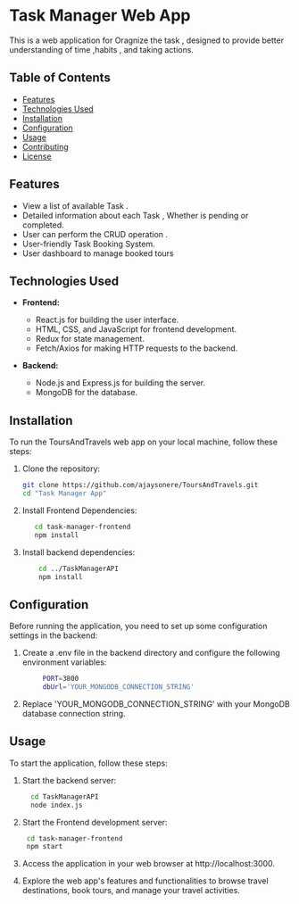 # Task Manager Web App

This is a web application for Oragnize the task , designed to provide better understanding of time ,habits , and taking actions.

## Table of Contents

- [Features](#features)
- [Technologies Used](#technologies-used)
- [Installation](#installation)
- [Configuration](#configuration)
- [Usage](#usage)
- [Contributing](#contributing)
- [License](#license)

## Features

- View a list of available Task .
- Detailed information about each Task , Whether is pending or completed.
- User can perform the CRUD operation .
- User-friendly Task Booking System.
- User dashboard to manage booked tours

## Technologies Used

- **Frontend:**
  - React.js for building the user interface.
  - HTML, CSS, and JavaScript for frontend development.
  - Redux for state management.
  - Fetch/Axios for making HTTP requests to the backend.

- **Backend:**
  - Node.js and Express.js for building the server.
  - MongoDB for the database.

## Installation

To run the ToursAndTravels web app on your local machine, follow these steps:

1. Clone the repository:

   ```bash
   git clone https://github.com/ajaysonere/ToursAndTravels.git
   cd "Task Manager App"
2. Install Frontend Dependencies:
   ```bash
      cd task-manager-frontend
      npm install  
3. Install backend dependencies:
   ```bash
       cd ../TaskManagerAPI
       npm install  

## Configuration

Before running the application, you need to set up some configuration settings in the backend:

1. Create a .env file in the backend directory and configure the following environment variables:
   
   ```bash
        PORT=3800
        dbUrl='YOUR_MONGODB_CONNECTION_STRING'
   
2. Replace 'YOUR_MONGODB_CONNECTION_STRING' with your MongoDB database connection string.

## Usage

To start the application, follow these steps:

1. Start the backend server:
   ```bash
     cd TaskManagerAPI
     node index.js
   
2. Start the Frontend development server:
   ```bash
    cd task-manager-frontend
    npm start
   
3. Access the application in your web browser at http://localhost:3000.

4. Explore the web app's features and functionalities to browse travel destinations, book tours, and manage your travel activities.
